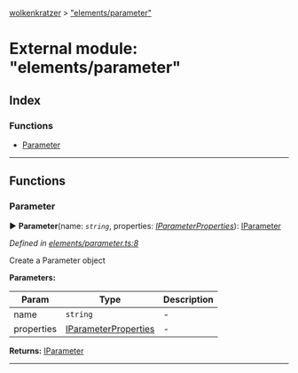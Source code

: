 [wolkenkratzer](../README.md) > ["elements/parameter"](../modules/_elements_parameter_.md)



# External module: "elements/parameter"

## Index

### Functions

* [Parameter](_elements_parameter_.md#parameter)



---
## Functions
<a id="parameter"></a>

###  Parameter

► **Parameter**(name: *`string`*, properties: *[IParameterProperties](../interfaces/_types_.iparameterproperties.md)*): [IParameter](../interfaces/_types_.iparameter.md)



*Defined in [elements/parameter.ts:8](https://github.com/arminhammer/wolkenkratzer/blob/77659cc/src/elements/parameter.ts#L8)*



Create a Parameter object


**Parameters:**

| Param | Type | Description |
| ------ | ------ | ------ |
| name | `string`   |  - |
| properties | [IParameterProperties](../interfaces/_types_.iparameterproperties.md)   |  - |





**Returns:** [IParameter](../interfaces/_types_.iparameter.md)





___


